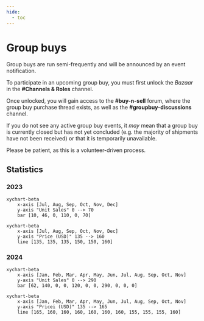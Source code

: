 ```yaml
---
hide:
  - toc
---
```


# Group buys

Group buys are run semi-frequently and will be announced by an event notification.

To participate in an upcoming group buy, you must first unlock the *Bazaar* in the __#Channels & Roles__ channel.

Once unlocked, you will gain access to the __#buy-n-sell__ forum, where the group buy purchase thread exists,
as well as the __#groupbuy-discussions__ channel.

If you do not see any active group buy events, it *may* mean that a group buy is currently closed but has not yet concluded
(e.g. the majority of shipments have not been received) or that it is temporarily unavailable.

Please be patient, as this is a volunteer-driven process.

## Statistics

### 2023

``` mermaid
xychart-beta
    x-axis [Jul, Aug, Sep, Oct, Nov, Dec]
    y-axis "Unit Sales" 0 --> 70
    bar [10, 46, 0, 110, 0, 70]
```

``` mermaid
xychart-beta
    x-axis [Jul, Aug, Sep, Oct, Nov, Dec]
    y-axis "Price (USD)" 135 --> 160
    line [135, 135, 135, 150, 150, 160]
```

### 2024

``` mermaid
xychart-beta
    x-axis [Jan, Feb, Mar, Apr, May, Jun, Jul, Aug, Sep, Oct, Nov]
    y-axis "Unit Sales" 0 --> 290
    bar [62, 140, 0, 0, 120, 0, 0, 290, 0, 0, 0]
```

``` mermaid
xychart-beta
    x-axis [Jan, Feb, Mar, Apr, May, Jun, Jul, Aug, Sep, Oct, Nov]
    y-axis "Pricei (USD)" 135 --> 165
    line [165, 160, 160, 160, 160, 160, 160, 155, 155, 155, 160]
```
